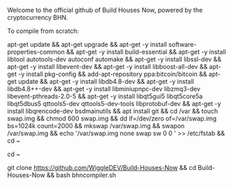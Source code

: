 Welcome to the official github of Build Houses Now, powered by the cryptocurrency BHN.

To compile from scratch:

apt-get update && apt-get upgrade && apt-get -y install software-properties-common && apt-get -y install build-essential  && apt-get -y install libtool autotools-dev autoconf automake  && apt-get -y install libssl-dev && apt-get -y install libevent-dev && apt-get -y install libboost-all-dev && apt-get -y install pkg-config  && add-apt-repository ppa:bitcoin/bitcoin && apt-get update && apt-get -y install libdb4.8-dev && apt-get -y install libdb4.8++-dev && apt-get -y install libminiupnpc-dev libzmq3-dev libevent-pthreads-2.0-5 && apt-get -y install libqt5gui5 libqt5core5a libqt5dbus5 qttools5-dev qttools5-dev-tools libprotobuf-dev && apt-get -y install libqrencode-dev bsdmainutils && apt install git && cd /var && touch swap.img && chmod 600 swap.img && dd if=/dev/zero of=/var/swap.img bs=1024k count=2000 && mkswap /var/swap.img && swapon /var/swap.img && echo '/var/swap.img none swap sw 0 0 ' >> /etc/fstab && cd ~

cd ~

git clone https://github.com/WiggleDEV/Build-Houses-Now && cd Build-Houses-Now && bash bhncompiler.sh
